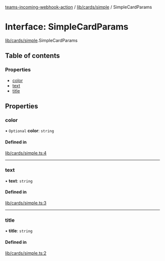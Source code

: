 [teams-incoming-webhook-action](../README.md) / [lib/cards/simple](../modules/lib_cards_simple.md) / SimpleCardParams

# Interface: SimpleCardParams

[lib/cards/simple](../modules/lib_cards_simple.md).SimpleCardParams

## Table of contents

### Properties

- [color](lib_cards_simple.SimpleCardParams.md#color)
- [text](lib_cards_simple.SimpleCardParams.md#text)
- [title](lib_cards_simple.SimpleCardParams.md#title)

## Properties

### color

• `Optional` **color**: `string`

#### Defined in

[lib/cards/simple.ts:4](https://github.com/mikesprague/teams-incoming-webhook-action/blob/c9992c9/src/lib/cards/simple.ts#L4)

___

### text

• **text**: `string`

#### Defined in

[lib/cards/simple.ts:3](https://github.com/mikesprague/teams-incoming-webhook-action/blob/c9992c9/src/lib/cards/simple.ts#L3)

___

### title

• **title**: `string`

#### Defined in

[lib/cards/simple.ts:2](https://github.com/mikesprague/teams-incoming-webhook-action/blob/c9992c9/src/lib/cards/simple.ts#L2)
